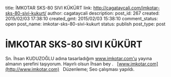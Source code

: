 title: İMKOTAR SKS-80 SIVI KÜKÜRT
link: http://cagataycali.com/imkotar-sks-80-sivi-kukurt/
author: cagataycali
description: 
post_id: 267
created: 2015/02/03 17:38:10
created_gmt: 2015/02/03 15:38:10
comment_status: open
post_name: imkotar-sks-80-sivi-kukurt
status: publish
post_type: post

# İMKOTAR SKS-80 SIVI KÜKÜRT

Sn. İhsan KUDUZOĞLU adına tasarladığım www.imkotar.com'u yayına almanın şerefini taşıyorum. Hayırlı olsun İhsan bey .   [www.imkotar.com](http://www.imkotar.com)   Düzenleme; Seo çalışması yapıldı.